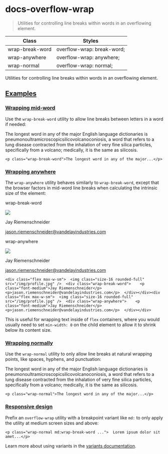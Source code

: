 # docs-overflow-wrap

> Utilities for controlling line breaks within words in an overflowing element.

| Class           | Styles                     |
| --------------- | -------------------------- |
| wrap-break-word | overflow-wrap: break-word; |
| wrap-anywhere   | overflow-wrap: anywhere;   |
| wrap-normal     | overflow-wrap: normal;     |

Utilities for controlling line breaks within words in an overflowing element.

## [Examples](#examples)

### [Wrapping mid-word](#wrapping-mid-word)

Use the `wrap-break-word` utility to allow line breaks between letters in a word if needed:

The longest word in any of the major English language dictionaries is pneumonoultramicroscopicsilicovolcanoconiosis, a word that refers to a lung disease contracted from the inhalation of very fine silica particles, specifically from a volcano; medically, it is the same as silicosis.

    <p class="wrap-break-word">The longest word in any of the major...</p>

### [Wrapping anywhere](#wrapping-anywhere)

The `wrap-anywhere` utility behaves similarly to `wrap-break-word`, except that the browser factors in mid-word line breaks when calculating the intrinsic size of the element:

wrap-break-word

![](https://images.unsplash.com/photo-1500648767791-00dcc994a43e?ixlib=rb-1.2.1&ixid=eyJhcHBfaWQiOjEyMDd9&auto=format&fit=facearea&facepad=2&w=256&h=256&q=80)

Jay Riemenschneider

jason.riemenschneider@vandelayindustries.com

wrap-anywhere

![](https://images.unsplash.com/photo-1500648767791-00dcc994a43e?ixlib=rb-1.2.1&ixid=eyJhcHBfaWQiOjEyMDd9&auto=format&fit=facearea&facepad=2&w=256&h=256&q=80)

Jay Riemenschneider

jason.riemenschneider@vandelayindustries.com

    <div class="flex max-w-sm">  <img class="size-16 rounded-full" src="/img/profile.jpg" />  <div class="wrap-break-word">    <p class="font-medium">Jay Riemenschneider</p>    <p>jason.riemenschneider@vandelayindustries.com</p>  </div></div><div class="flex max-w-sm">  <img class="size-16 rounded-full" src="/img/profile.jpg" />  <div class="wrap-anywhere">    <p class="font-medium">Jay Riemenschneider</p>    <p>jason.riemenschneider@vandelayindustries.com</p>  </div></div>

This is useful for wrapping text inside of `flex` containers, where you would usually need to set `min-width: 0` on the child element to allow it to shrink below its content size.

### [Wrapping normally](#wrapping-normally)

Use the `wrap-normal` utility to only allow line breaks at natural wrapping points, like spaces, hyphens, and punctuation:

The longest word in any of the major English language dictionaries is pneumonoultramicroscopicsilicovolcanoconiosis, a word that refers to a lung disease contracted from the inhalation of very fine silica particles, specifically from a volcano; medically, it is the same as silicosis.

    <p class="wrap-normal">The longest word in any of the major...</p>

### [Responsive design](#responsive-design)

Prefix an `overflow-wrap` utility with a breakpoint variant like `md:` to only apply the utility at medium screen sizes and above:

    <p class="wrap-normal md:wrap-break-word ...">  Lorem ipsum dolor sit amet...</p>

Learn more about using variants in the [variants documentation](/docs/hover-focus-and-other-states).
